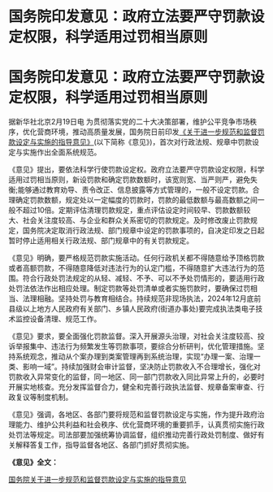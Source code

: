# 国务院印发意见：政府立法要严守罚款设定权限，科学适用过罚相当原则

# 国务院印发意见：政府立法要严守罚款设定权限，科学适用过罚相当原则

据新华社北京2月19日电
为贯彻落实党的二十大决策部署，维护公平竞争市场秩序，优化营商环境，推动高质量发展，国务院日前印发[《关于进一步规范和监督罚款设定与实施的指导意见》](https://news.qq.com/rain/a/20240219A07QY200)(以下简称《意见》)，首次对行政法规、规章中罚款设定与实施作出全面系统规范。

《意见》提出，要依法科学行使罚款设定权。政府立法要严守罚款设定权限，科学适用过罚相当原则，新设罚款和确定罚款数额时，该宽则宽、当严则严，避免失衡;能够通过教育劝导、责令改正、信息披露等方式管理的，一般不设定罚款。合理确定罚款数额，规定处以一定幅度的罚款时，罚款的最低数额与最高数额之间一般不超过10倍。定期评估清理罚款规定，重点评估设定时间较早、罚款数额较大、社会关注度较高、与企业和群众关系密切的罚款规定。及时修改废止罚款规定，国务院决定取消行政法规、部门规章中设定的罚款事项的，自决定印发之日起暂时停止适用相关行政法规、部门规章中的有关罚款规定。

《意见》明确，要严格规范罚款实施活动。任何行政机关都不得随意给予顶格罚款或者高额罚款，不得随意降低对违法行为的认定门槛，不得随意扩大违法行为的范围。符合行政处罚法规定的从轻、减轻、不予、可以不予处罚情形的，要适用行政处罚法依法作出相应处理。制定罚款等处罚清单或者实施罚款时，要确保过罚相当、法理相融。坚持处罚与教育相结合。持续规范非现场执法，2024年12月底前县级以上地方人民政府有关部门、乡镇人民政府(街道办事处)要完成执法类电子技术监控设备清理、规范工作。

《意见》要求，要全面强化罚款监督。深入开展源头治理，对社会关注度较高、投诉举报集中、违法行为频繁发生等罚款事项，要综合分析研判，优化管理措施。坚持系统观念，推动从个案办理到类案管理再到系统治理，实现“办理一案、治理一类、影响一域”。持续加强财会审计监督，坚决防止罚款收入不合理增长，强化对罚款收入异常变化的监督，同一地区、同一部门罚款收入同比异常上升的，必要时开展实地核查。充分发挥监督合力，健全和完善行政执法监督、规章备案审查、行政复议等制度机制。

《意见》强调，各地区、各部门要将规范和监督罚款设定与实施，作为提升政府治理能力、维护公共利益和社会秩序、优化营商环境的重要抓手，认真贯彻实施行政处罚法等规定。司法部要加强统筹协调监督，组织推动完善行政处罚制度、做好有关解释答复工作，指导监督各地区、各部门抓好贯彻实施。

**《意见》全文：**

[国务院关于进一步规范和监督罚款设定与实施的指导意见 ](https://news.qq.com/rain/a/20240219A07QY200)

